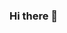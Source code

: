 ### Hi there 👋

<!--
**furkandadali/furkandadali** is a ✨ _special_ ✨ repository because its `README.md` (this file) appears on your GitHub profile.

Here are some ideas to get you started:

- 👋 Hi, I’m Ali Furkan Dadali
- 👀 I’m interested in Asp .Net Core,Cloud Computing and SOA
- 🌱 I’m currently learning How to be a Software Craftsmanship
- 💞️ I’m looking to collaborate on Microsoft as MSP
- 📫 How to reach me alifdadali@gmail.com
-->
